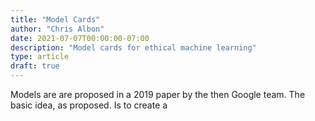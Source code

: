 ```yaml
---
title: "Model Cards"
author: "Chris Albon"
date: 2021-07-07T00:00:00-07:00
description: "Model cards for ethical machine learning"
type: article
draft: true
---
```


Models are are proposed in a 2019 paper by the then Google team. The basic idea, as proposed. Is to create a

<!---
# Raw Notes
- [Mitchell et. al 2019](https://arxiv.org/abs/1810.03993) 
    - No standard documentation for ML models 
        - "Currently, there are no standardized documentation procedures to communicate the performance characteristics of trained machine learning (ML) and artificial intelligence (AI) models." (Mitchell et. al 2019) 
    - Original proposal 
        - "As a step towards this goal, we propose that released machine learning models be accompanied by short (one to two page) records we call model cards As a step towards this goal, we propose that released machine learning models be accompanied by short (one to two page) records we call model cards As a step towards this goal, we propose that released machine learning models be accompanied by short (one to two page) records we call model cards" 
-->

